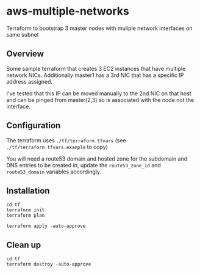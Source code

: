 # aws-multiple-networks
Terraform to bootstrap 3 master nodes with muliple network interfaces on same subnet

## Overview
Some sample terraform that creates 3 EC2 instances that have multiple network NICs.
Additionally master1 has a 3rd NIC that has a specific IP address assigned.

I've tested that this IP can be moved manually to the 2nd NIC on that host and can
be pinged from master(2,3) so is associated with the node not the interface.

## Configuration
The terraform uses `./tf/terraform.tfvars` (see `./tf/terraform.tfvars.example` to copy)

You will need a route53 domain and hosted zone for the subdomain and DNS entries to 
be created in, update the `route53_zone_id` and `route53_domain` variables accordingly.

## Installation
```
cd tf
terraform init
terraform plan

terraform apply -auto-approve
```

## Clean up
```
cd tf
terraform destroy -auto-approve
```

